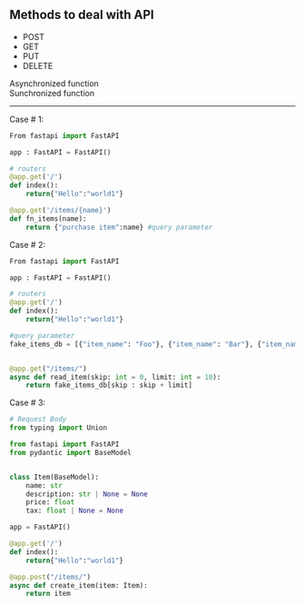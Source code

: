 ## Methods to deal with API

- POST
- GET
- PUT
- DELETE

Asynchronized function \
Sunchronized function

---
Case # 1:
```python
From fastapi import FastAPI

app : FastAPI = FastAPI()

# routers 
@app.get('/')
def index():
    return{"Hello":"world1"}

@app.get('/items/{name}')
def fn_items(name):
    return {"purchase item":name} #query parameter
```

Case # 2:
```python
From fastapi import FastAPI

app : FastAPI = FastAPI()

# routers 
@app.get('/')
def index():
    return{"Hello":"world1"}

#query parameter
fake_items_db = [{"item_name": "Foo"}, {"item_name": "Bar"}, {"item_name": "Baz"}]


@app.get("/items/")
async def read_item(skip: int = 0, limit: int = 10):
    return fake_items_db[skip : skip + limit]
```

Case # 3:
```python
# Request Body
from typing import Union

from fastapi import FastAPI
from pydantic import BaseModel


class Item(BaseModel):
    name: str
    description: str | None = None
    price: float
    tax: float | None = None

app = FastAPI()

@app.get('/')
def index():
    return{"Hello":"world1"}

@app.post("/items/")
async def create_item(item: Item):
    return item
```